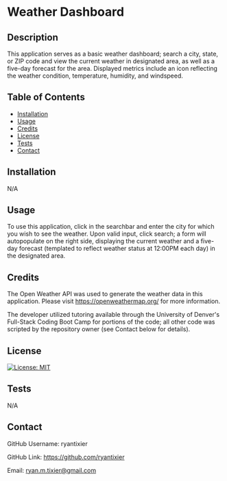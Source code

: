 # Weather Dashboard

## Description

This application serves as a basic weather dashboard; search a city, state, or ZIP code and view the current weather in designated area, as well as a five-day forecast for the area. Displayed metrics include an icon reflecting the weather condition, temperature, humidity, and windspeed.

## Table of Contents

- [Installation](#installation)
- [Usage](#usage)
- [Credits](#credits)
- [License](#license)
- [Tests](#tests)
- [Contact](#contact)

## Installation

N/A

## Usage

To use this application, click in the searchbar and enter the city for which you wish to see the weather. Upon valid input, click search; a form will autopopulate on the right side, displaying the current weather and a five-day forecast (templated to reflect weather status at 12:00PM each day) in the designated area.

## Credits

The Open Weather API was used to generate the weather data in this application. Please visit https://openweathermap.org/ for more information.

The developer utilized tutoring available through the University of Denver's Full-Stack Coding Boot Camp for portions of the code; all other code was scripted by the repository owner (see Contact below for details).

## License

[![License: MIT](https://img.shields.io/badge/License-MIT-yellow.svg)](https://opensource.org/licenses/MIT)

## Tests

N/A

## Contact

GitHub Username: ryantixier

GitHub Link: https://github.com/ryantixier

Email: ryan.m.tixier@gmail.com
